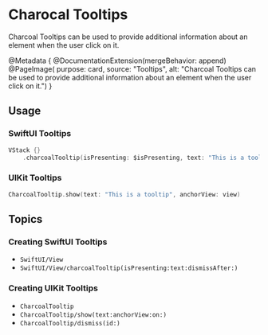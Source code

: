 # Charocal Tooltips

Charcoal Tooltips can be used to provide additional information about an element when the user click on it.

@Metadata {
    @DocumentationExtension(mergeBehavior: append)
    @PageImage(
        purpose: card, 
        source: "Tooltips", 
        alt: "Charcoal Tooltips can be used to provide additional information about an element when the user click on it.")
}

## Usage

### SwiftUI Tooltips

```swift
VStack {}
    .charcoalTooltip(isPresenting: $isPresenting, text: "This is a tooltip", dismissAfter: 2)
```

### UIKit Tooltips

```swift
CharcoalTooltip.show(text: "This is a tooltip", anchorView: view)
```

## Topics

### Creating SwiftUI Tooltips

- ``SwiftUI/View``
- ``SwiftUI/View/charcoalTooltip(isPresenting:text:dismissAfter:)``

### Creating UIKit Tooltips

- ``CharcoalTooltip``
- ``CharcoalTooltip/show(text:anchorView:on:)``
- ``CharcoalTooltip/dismiss(id:)``
